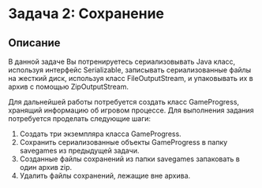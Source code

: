 # Задача 2: Сохранение
## Описание


В данной задаче Вы потренируетесь сериализовывать Java класс, используя интерфейс Serializable, записывать сериализованные файлы на жесткий диск, используя класс FileOutputStream, и упаковывать их в архив с помощью ZipOutputStream.

Для дальнейшей работы потребуется создать класс GameProgress, хранящий информацию об игровом процессе.
Для выполнения задания потребуется проделать следующие шаги:

1. Создать три экземпляра класса GameProgress.
2. Сохранить сериализованные объекты GameProgress в папку savegames из предыдущей задачи.
3. Созданные файлы сохранений из папки savegames запаковать в один архив zip.
4. Удалить файлы сохранений, лежащие вне архива.